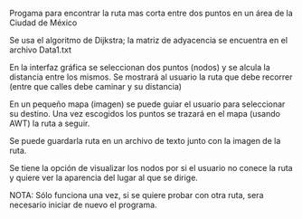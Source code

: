 Progama para encontrar la ruta mas corta entre dos puntos en un área de la Ciudad de México

Se usa el algoritmo de Dijkstra; la matriz de adyacencia se encuentra en el archivo Data1.txt

En la interfaz gráfica se seleccionan dos puntos (nodos) y se alcula la distancia entre los mismos. Se mostrará al usuario la ruta que debe recorrer (entre que calles debe caminar y su distancia)

En un pequeño mapa (imagen) se puede guiar el usuario para seleccionar su destino. Una vez escogidos los puntos se trazará en el mapa (usando AWT) la ruta a seguir. 

Se puede guardarla ruta en un archivo de texto junto con la imagen de la ruta.

Se tiene la opción de visualizar los nodos por si el usuario no conece la ruta y quiere ver la aparencia del lugar al que se dirige.

NOTA: Sólo funciona una vez, si se quiere probar con otra ruta, sera necesario iniciar de nuevo el programa.
